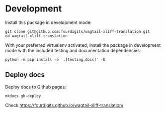 # Development

Install this package in development mode:

```shell
git clone git@github.com:fourdigits/wagtail-xliff-translation.git
cd wagtail-xliff-translation
```

With your preferred virtualenv activated, install the package in development mode with the included testing and documentation dependencies:

```shell
python -m pip install -e '.[testing,docs]' -U
```

## Deploy docs

Deploy docs to Github pages:

```shell
mkdocs gh-deploy
```

Check https://fourdigits.github.io/wagtail-xliff-translation/
